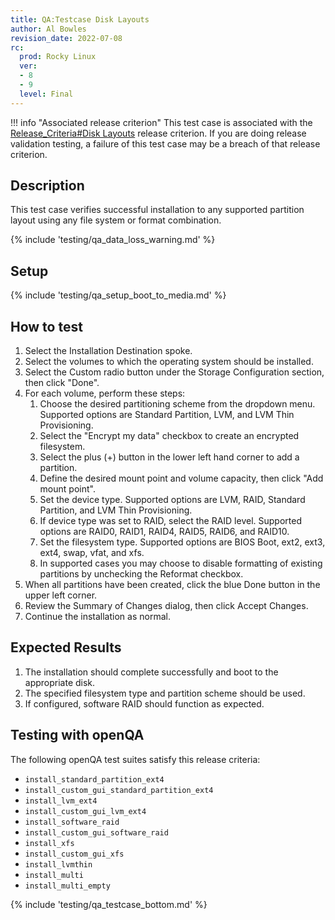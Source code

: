 ```yaml
---
title: QA:Testcase Disk Layouts
author: Al Bowles
revision_date: 2022-07-08
rc:
  prod: Rocky Linux
  ver:
  - 8
  - 9
  level: Final
---
```


!!! info "Associated release criterion"
    This test case is associated with the [Release_Criteria#Disk Layouts](9_release_criteria.md#disk-layouts) release criterion. If you are doing release validation testing, a failure of this test case may be a breach of that release criterion.

## Description
This test case verifies successful installation to any supported partition layout using any file system or format combination.

{% include 'testing/qa_data_loss_warning.md' %}

## Setup
{% include 'testing/qa_setup_boot_to_media.md' %}

## How to test
1. Select the Installation Destination spoke.
1. Select the volumes to which the operating system should be installed.
1. Select the Custom radio button under the Storage Configuration section, then click "Done".
1. For each volume, perform these steps:
    1. Choose the desired partitioning scheme from the dropdown menu. Supported options are Standard Partition, LVM, and LVM Thin Provisioning.
    1. Select the "Encrypt my data" checkbox to create an encrypted filesystem.
    1. Select the plus (+) button in the lower left hand corner to add a partition.
    1. Define the desired mount point and volume capacity, then click "Add mount point".
    1. Set the device type. Supported options are LVM, RAID, Standard Partition, and LVM Thin Provisioning.
    1. If device type was set to RAID, select the RAID level. Supported options are RAID0, RAID1, RAID4, RAID5, RAID6, and RAID10.
    1. Set the filesystem type. Supported options are BIOS Boot, ext2, ext3, ext4, swap, vfat, and xfs.
    1. In supported cases you may choose to disable formatting of existing partitions by unchecking the Reformat checkbox.
1. When all partitions have been created, click the blue Done button in the upper left corner.
1. Review the Summary of Changes dialog, then click Accept Changes.
1. Continue the installation as normal.

## Expected Results
1. The installation should complete successfully and boot to the appropriate disk.
1. The specified filesystem type and partition scheme should be used.
1. If configured, software RAID should function as expected.

## Testing with openQA
The following openQA test suites satisfy this release criteria:
- `install_standard_partition_ext4`
- `install_custom_gui_standard_partition_ext4`
- `install_lvm_ext4`
- `install_custom_gui_lvm_ext4`
- `install_software_raid`
- `install_custom_gui_software_raid`
- `install_xfs`
- `install_custom_gui_xfs`
- `install_lvmthin`
- `install_multi`
- `install_multi_empty`

{% include 'testing/qa_testcase_bottom.md' %}
